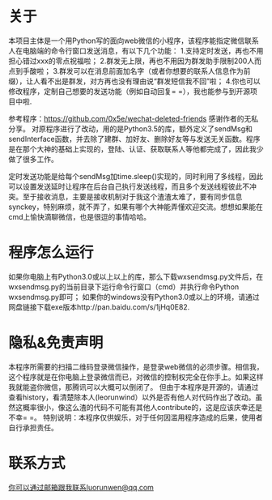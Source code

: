 # 关于
本项目主体是一个用Python写的面向web微信的小程序，该程序能指定微信联系人在电脑端的命令行窗口发送消息，有以下几个功能：
1.支持定时发送，再也不用担心错过xxx的零点祝福啦；
2.群发无上限，再也不用因为群发助手限制200人而点到手酸啦；
3.群发可以在消息前面加名字（或者你想要的联系人信息作为前缀），让人看不出是群发，对方再也没有理由说“群发短信我不回”啦；
4.你也可以修改程序，定制自己想要的发送功能（例如自动回复= =），我也能参与到开源项目中啦.

参考程序：https://github.com/0x5e/wechat-deleted-friends
感谢作者的无私分享。
对原程序进行了改动，用的是Python3.5的库，额外定义了sendMsg和sendInterface函数，并去除了建群、加好友、删除好友等与发送无关函数。程序是在那个大神的基础上实现的，登陆、认证、获取联系人等他都完成了，因此我少做了很多工作。

定时发送功能是给每个sendMsg加time.sleep()实现的，同时利用了多线程，因此可以设置发送延时让程序在后台自己执行发送线程，而且多个发送线程彼此不冲突。至于接收消息，主要是接收机制对于我这个渣渣太难了，要有同步信息synckey，特别麻烦，就不弄了，如果有哪个大神能弄懂欢迎交流。想想如果能在cmd上愉快滴聊微信，也是很逗的事情哈哈。

# 程序怎么运行
如果你电脑上有Python3.0或以上以上的库，那么下载wxsendmsg.py文件后，在wxsendmsg.py的当前目录下运行命令行窗口（cmd）并执行命令Python wxsendmsg.py即可；
如果你的windows没有Python3.0或以上的环境，请通过网盘链接下载exe版本http://pan.baidu.com/s/1jHq0E82.

# 隐私&免责声明
本程序所需要的扫描二维码登录微信操作，是登录web微信的必须步骤。相信我，这个程序就是在你电脑上登录微信而已，对微信的控制权完全在你手上。如果这样我就能盗你微信，那腾讯可以大概可以倒闭了。
但由于本程序是开源的，请通过查看history，看清楚除本人(leorunwind）以外是否有他人对代码作出了改动。虽然这概率很小，像这么渣的代码不可能有其他人contribute的，这是应该庆幸还是不幸= =。
特别说明：本程序仅供娱乐，对于任何因滥用程序造成的后果，使用者自行承担责任。

# 联系方式
你可以通过邮箱跟我联系luorunwen@qq.com
